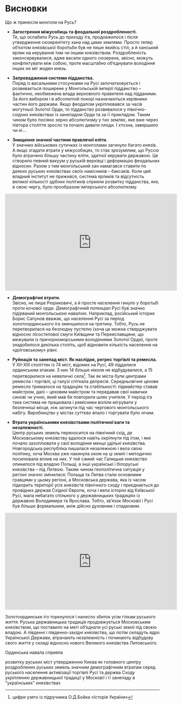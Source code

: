 Висновки
========

Що ж принесли монголи на Русь?

*  **Загострення міжусобиць та феодальної роздробленості.**<br>
Те, що ослабило Русь до приходу іга, продовжилося і після
утвердження сюзеренітету хана над цими землями. Просто тепер
об’єктом князівської боротьби був не лише якийсь стіл, а й ханський ярлик на керування тим чи іншим князівством. Роздробленість законсервувалися, адже васали одного сюзерена, звісно, можуть конфліктувати між собою, проте масштабно об’єднувати володіння інших не міг жоден князь.

* **Запровадження системи підданства.**<br>
Поряд із васальними стосунками на Русі започатковується і розвивається поширене у Монгольській імперії підданство – фактично, необмежена влада верховного правителя над підданими. За його вибором і в абсолютній покорі назначаються керівники частин його держави. Якщо феодалізм укріплювався за часів могутньої Золотої Орди, то підданство розвивалося у північно-східних князівствах із занепадом Орди та за її прикладом. Таким чином було посіяно зерно абсолютизму у тих землях, яке вже через півтора століття зросло та почало
 давати плоди. І хтозна, завершило чи ні…

* **Знищення значної частини правлячої еліти.** <br>
У значних військових сутичках із монголами загинуло багато князів. А якщо згадати втрати у міжусобицях, то стає зрозумілим, що Руссю було втрачено більшу частину еліти, здатної керувати державою. Це створило певний вакуум у руській верхівці і деформацію феодальних відносин. Разом з тим монгольський хан намагався ставити по деяких руських князівствах своїх намісників – баксаків. Коли цей владний інститут не прижився, система ярликів та відсутність великої кількості здібних політиків сприяли розвитку підданства, яке, в свою чергу, було прообразом імперського абсолютизму.


<div class="fluidMedia">
<iframe align="center" width="560" height="315" src="https://www.youtube.com/embed/05c7Ur2eMfA" frameborder="0" allowfullscreen></iframe>
</div>
<div class="popup">
</div>


* **Демографічні втрати.**<br>
Звісно, не лише Рюриковичі, а й просте населення гинуло у боротьбі проти кочової орди. Демографічний потенціал Русі був значно підірваний монгольською навалою. Наприклад, російський історик Борис Сапунов вважає, що населення Русі за період золотоординського іга зменшилося на третину. Тобто, Русь не перетворилася на безлюдну пустелю (хоча це можна стверджувати відносно лісостепової смуги Київщини та Переяславщини, що межували із причорноморськими володіннями Золотої Орди), проте знадобилося декілька століть, щоб відновити кількість населення на «доіговському» рівні.


* **Руйнація та занепад міст. Як наслідок, регрес торгівлі та ремесла.**<br/>
У ХІІ-ХІІІ століттях із 74 міст, відомих на Русі, 49 піддалися ординським атакам. З них 14 більше ніколи не відбудувалися, а 15 перетворилися на невеличкі села[^23]. Так як міста були центрами ремесла і торгівлі, ці галузі спіткала депресія. Середньовічне цехове ремесло трималося на традиціях та стабільності: підмайстер ставав майстром, далі – цеховим майстром та передавав свої навички синові чи учню, який мав би повторити шлях учителя. У період іга така система не працювала і ремісники воліли мігрувати у безпечніші місця, ніж загинути під час чергового монгольського набігу. Виробництво у містах суттєво впало і торгувати було нічим.

* **Втрата українськими князівствами політичної ваги та незалежності.**<br/>
Центр руських земель переносится на північний схід, де Московському князівству вдалося навіть окріпнути під ігом, і яке почало захоплювати у свої володіння менші удільні князівства. Новгородська республіка лишалася незалежною і вела свою політику, хоча Москва уже накинула оком на ці землі і методично посилювала вплив на них. У той самий час Галицьке князівство опинилося під владою Польщі, а інші українські і білоруські князівства – під Литвою. Таким чином геополітична ситуація у регіоні значно змінилася: Польща та Литва стали основними гравцями у цьому регіоні, а Московська держава, яка із часом підкорить території усіх князівств північного сходу і приєднається до провідних держав Східної Європи, хоча і вела історію від Київської Русі, мала небагато спільного у державницьких традиціях із державою Володимира та Ярослава. Тобто, зв’язок Московії і Русі був більше формальним, аніж дійсно духовним і спадковим.


<div class="fluidMedia">
<iframe align="center" width="560" height="315" src="https://www.youtube.com/embed/JsH4GYsvgMI" frameborder="0" allowfullscreen></iframe>
</div>
<div class="popup">
</div>


Золотоординське іго торкнулося і нанесло збиток усім гілкам руського
життя. Руська державницька традиція продовжується Московським
князівством, що поставило на меті об’єднати усі руські землі під своєю
владою. А південні і південно-західні князівства, що потім складуть ядро
Української Держави, втрачають незалежність і починають відбудову свого
життя у складі відносно нового Великого князівства Литовського.


[^23]: цифри узято із підручника О.Д.Бойка «Історія України»

<quiz>
<question multiple>
	<p>Ординська навала сприяла</p>
        <answer>розвитку руських міст</answer>
	<answer>утвердженню Києва як головного центру роздроблених руських земель</answer>
        <answer correct>значним демографічним втратам серед руського населення</answer>
        <answer>активізації торгівлі Русі та держва Сходу</answer>
     <answer correct>укріпленню державницької традиції у Московії і її занепаду в "українських" князівствах</answer>
</question>
</quiz>